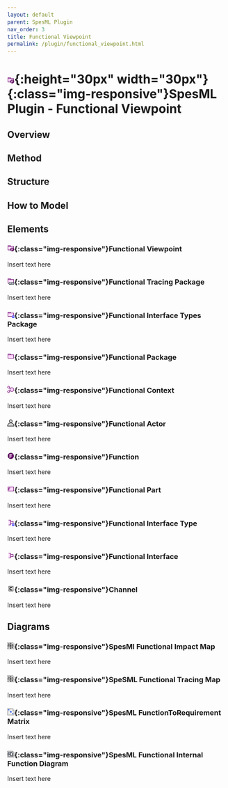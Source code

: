 ```yaml
---
layout: default
parent: SpesML Plugin
nav_order: 3
title: Functional Viewpoint
permalink: /plugin/functional_viewpoint.html
---
```

# ![Functional Viewpoint](/plugin/images/functional_viewpoint/FunctionalViewpoint.png){:height="30px" width="30px"}{:class="img-responsive"}SpesML Plugin - Functional Viewpoint

## Overview

## Method

## Structure

## How to Model

## Elements

### ![Functional Viewpoint](/plugin/images/functional_viewpoint/FunctionalViewpoint.png){:class="img-responsive"}Functional Viewpoint
Insert text here

### ![Functional Tracing Package](/plugin/images/functional_viewpoint/FunctionalTracingPackage.png){:class="img-responsive"}Functional Tracing Package
Insert text here

### ![Functional Interface Types Package](/plugin/images/functional_viewpoint/FunctionalInterfaceTypesPackage.png){:class="img-responsive"}Functional Interface Types Package
Insert text here

### ![Functional Package](/plugin/images/functional_viewpoint/FunctionalPackage.png){:class="img-responsive"}Functional Package
Insert text here

### ![Functional Context](/plugin/images/functional_viewpoint/FunctionalContext.png){:class="img-responsive"}Functional Context
Insert text here

### ![Functional Actor](/plugin/images/functional_viewpoint/FunctionalActor.png){:class="img-responsive"}Functional Actor
Insert text here

### ![Function](/plugin/images/functional_viewpoint/Function.png){:class="img-responsive"}Function
Insert text here

### ![Functional Part](/plugin/images/functional_viewpoint/FunctionPart.png){:class="img-responsive"}Functional Part
Insert text here

### ![Functional Interface Type](/plugin/images/functional_viewpoint/FunctionalInterfaceType.png){:class="img-responsive"}Functional Interface Type
Insert text here

### ![Functional Interface](/plugin/images/functional_viewpoint/FunctionalInterface.png){:class="img-responsive"}Functional Interface
Insert text here

### ![Channel](/plugin/images/universal_interface_model/Channel.png){:class="img-responsive"}Channel
Insert text here

## Diagrams

### ![Functional Impact Map](/plugin/images/diagrams/map.png){:class="img-responsive"}SpesMl Functional Impact Map
Insert text here

### ![Functional Tracing Map](/plugin/images/diagrams/map.png){:class="img-responsive"}SpeSML Functional Tracing Map
Insert text here

### ![FunctionToRequirement Matrix](/plugin/images/diagrams/matrix.png){:class="img-responsive"}SpesML FunctionToRequirement Matrix
Insert text here

### ![Functional Internal Function Diagram](/plugin/images/diagrams/composite_structure.png){:class="img-responsive"}SpesML Functional Internal Function Diagram
Insert text here

